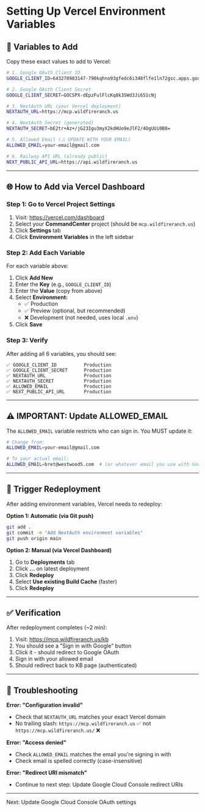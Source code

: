 # Setting Up Vercel Environment Variables

## 📝 Variables to Add

Copy these exact values to add to Vercel:

```bash
# 1. Google OAuth Client ID
GOOGLE_CLIENT_ID=643270983147-790kqhno93gfedc6i348flfe1ln72gsc.apps.googleusercontent.com

# 2. Google OAuth Client Secret
GOOGLE_CLIENT_SECRET=GOCSPX-dEpzFulFlcKq8k3SWd3Ji651cNj

# 3. NextAuth URL (your Vercel deployment)
NEXTAUTH_URL=https://mcp.wildfireranch.us

# 4. NextAuth Secret (generated)
NEXTAUTH_SECRET=bE2tr+Az+/jG23Igu3myX2kdHUo9eJlF2/4OgUUi0B8=

# 5. Allowed Email (⚠️ UPDATE WITH YOUR EMAIL)
ALLOWED_EMAIL=your-email@gmail.com

# 6. Railway API URL (already public)
NEXT_PUBLIC_API_URL=https://api.wildfireranch.us
```

---

## 🌐 How to Add via Vercel Dashboard

### **Step 1: Go to Vercel Project Settings**

1. Visit: https://vercel.com/dashboard
2. Select your **CommandCenter** project (should be `mcp.wildfireranch.us`)
3. Click **Settings** tab
4. Click **Environment Variables** in the left sidebar

### **Step 2: Add Each Variable**

For each variable above:

1. Click **Add New**
2. Enter the **Key** (e.g., `GOOGLE_CLIENT_ID`)
3. Enter the **Value** (copy from above)
4. Select **Environment:**
   - ✅ Production
   - ✅ Preview (optional, but recommended)
   - ❌ Development (not needed, uses local `.env`)
5. Click **Save**

### **Step 3: Verify**

After adding all 6 variables, you should see:

```
✅ GOOGLE_CLIENT_ID          Production
✅ GOOGLE_CLIENT_SECRET      Production
✅ NEXTAUTH_URL              Production
✅ NEXTAUTH_SECRET           Production
✅ ALLOWED_EMAIL             Production
✅ NEXT_PUBLIC_API_URL       Production
```

---

## ⚠️ IMPORTANT: Update ALLOWED_EMAIL

The `ALLOWED_EMAIL` variable restricts who can sign in. You MUST update it:

```bash
# Change from:
ALLOWED_EMAIL=your-email@gmail.com

# To your actual email:
ALLOWED_EMAIL=bret@westwood5.com  # (or whatever email you use with Google)
```

---

## 🔄 Trigger Redeployment

After adding environment variables, Vercel needs to redeploy:

**Option 1: Automatic (via Git push)**
```bash
git add .
git commit -m "Add NextAuth environment variables"
git push origin main
```

**Option 2: Manual (via Vercel Dashboard)**
1. Go to **Deployments** tab
2. Click **...** on latest deployment
3. Click **Redeploy**
4. Select **Use existing Build Cache** (faster)
5. Click **Redeploy**

---

## ✅ Verification

After redeployment completes (~2 min):

1. Visit: https://mcp.wildfireranch.us/kb
2. You should see a "Sign in with Google" button
3. Click it - should redirect to Google OAuth
4. Sign in with your allowed email
5. Should redirect back to KB page (authenticated)

---

## 🐛 Troubleshooting

**Error: "Configuration invalid"**
- Check that `NEXTAUTH_URL` matches your exact Vercel domain
- No trailing slash: `https://mcp.wildfireranch.us` ✅ not `https://mcp.wildfireranch.us/` ❌

**Error: "Access denied"**
- Check `ALLOWED_EMAIL` matches the email you're signing in with
- Check email is spelled correctly (case-insensitive)

**Error: "Redirect URI mismatch"**
- Continue to next step: Update Google Cloud Console redirect URIs

---

Next: Update Google Cloud Console OAuth settings
